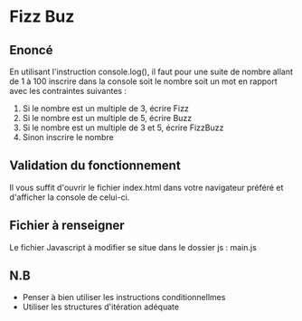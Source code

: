 # Fizz Buz

## Enoncé
En utilisant l'instruction console.log(), il faut pour une suite de nombre allant de 1 à 100 inscrire dans la console soit le nombre soit un mot en rapport avec les contraintes suivantes :
1. Si le nombre est un multiple de 3, écrire Fizz
2. Si le nombre est un multiple de 5, écrire Buzz
3. Si le nombre est un multiple de 3 et 5, écrire FizzBuzz
4. Sinon inscrire le nombre

## Validation du fonctionnement
Il vous suffit d'ouvrir le fichier index.html dans votre navigateur préféré et d'afficher la console de celui-ci.

## Fichier à renseigner
Le fichier Javascript à modifier se situe dans le dossier js : main.js

## N.B
- Penser à bien utiliser les instructions conditionnellmes
- Utiliser les structures d'itération adéquate
